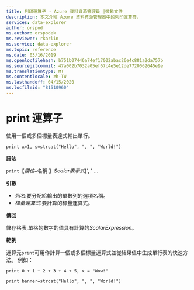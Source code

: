 ```yaml
---
title: 列印運算子 - Azure 資料資源管理員 |微軟文件
description: 本文介紹 Azure 資料資源管理器中的列印運算符。
services: data-explorer
author: orspod
ms.author: orspodek
ms.reviewer: rkarlin
ms.service: data-explorer
ms.topic: reference
ms.date: 03/16/2019
ms.openlocfilehash: b751b07446a74ef17002abac26e4c881a2da757b
ms.sourcegitcommit: 47a002b7032a05ef67c4e5e12de7720062645e9e
ms.translationtype: MT
ms.contentlocale: zh-TW
ms.lasthandoff: 04/15/2020
ms.locfileid: "81510960"
---
```

# <a name="print-operator"></a>print 運算子

使用一個或多個標量表達式輸出單行。

```kusto
print x=1, s=strcat("Hello", ", ", "World!")
```

**語法**

`print`【*欄位*`=`名稱 】*Scalar表示式*[', ' ...

**引數**

* *列名*:要分配給輸出的單數列的選項名稱。
* *標量運算式*:要計算的標量運算式。

**傳回**

儲存格表,單格的數字的值具有計算的*ScalarExpression*。

**範例**

運算元`print`可用作計算一個或多個標量運算式並從結果值中生成單行表的快速方法。
例如：

```kusto
print 0 + 1 + 2 + 3 + 4 + 5, x = "Wow!"
```

```kusto
print banner=strcat("Hello", ", ", "World!")
```
